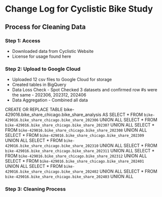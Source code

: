 
# Change Log for Cyclistic Bike Study

## Process for Cleaning Data

### Step 1: Access

* Downloaded data from Cyclistic Website
* License for usage found here

### Step 2: Upload to Google Cloud

* Uploaded 12 csv files to Google Cloud for storage
* Created tables in BigQuery
* Data Loss Check - Spot Checked 3 datasets and confirmed row #s were the same - 202306, 202312, 202406
* Data Aggregation - Combined all data

CREATE OR REPLACE TABLE  bike-429016.bike_share_chicago.bike_share_analysis AS
SELECT * FROM `bike-429016.bike_share_chicago.bike_share_202306`
UNION ALL
SELECT * FROM `bike-429016.bike_share_chicago.bike_share_202307`
UNION ALL
SELECT * FROM `bike-429016.bike_share_chicago.bike_share_202308`
UNION ALL
SELECT * FROM `bike-429016.bike_share_chicago.bike_share_202309`
UNION ALL
SELECT * FROM `bike-429016.bike_share_chicago.bike_share_202310`
UNION ALL
SELECT * FROM `bike-429016.bike_share_chicago.bike_share_202311`
UNION ALL
SELECT * FROM `bike-429016.bike_share_chicago.bike_share_202312`
UNION ALL
SELECT * FROM `bike-429016.bike_share_chicago.bike_share_202401`
UNION ALL
SELECT * FROM `bike-429016.bike_share_chicago.bike_share_202402`
UNION ALL
SELECT * FROM `bike-429016.bike_share_chicago.bike_share_202403`
UNION ALL


### Step 3: Cleaning Process

